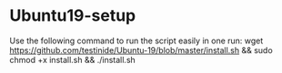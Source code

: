 
# Ubuntu19-setup

Use the following command to run the script easily in one run:
wget https://github.com/testinide/Ubuntu-19/blob/master/install.sh  && sudo chmod +x install.sh && ./install.sh
